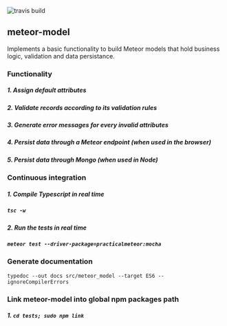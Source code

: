 ![travis build](https://travis-ci.com/GuidionDev/meteor-model.svg?token=bMu85Urom9SKygWhZ7dr&branch=master)

## meteor-model

Implements a basic functionality to build Meteor models that hold business logic, validation and data persistance.

### Functionality

##### 1. Assign default attributes
##### 2. Validate records according to its validation rules
##### 3. Generate error messages for every invalid attributes
##### 4. Persist data through a Meteor endpoint (when used in the browser)
##### 5. Persist data through Mongo (when used in Node)

### Continuous integration

##### 1. Compile Typescript in real time
##### `tsc -w`

##### 2. Run the tests in real time
##### `meteor test --driver-package=practicalmeteor:mocha`

### Generate documentation

`typedoc --out docs src/meteor_model --target ES6 --ignoreCompilerErrors`

### Link meteor-model into global npm packages path

##### 1. `cd tests; sudo npm link`
